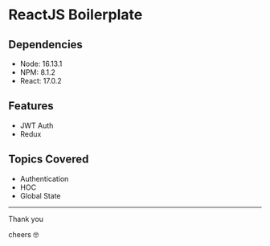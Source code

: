 # ReactJS Boilerplate

## Dependencies

- Node: 16.13.1
- NPM: 8.1.2
- React: 17.0.2

## Features

- JWT Auth
- Redux

## Topics Covered

- Authentication
- HOC
- Global State

---

Thank you

cheers 🤓